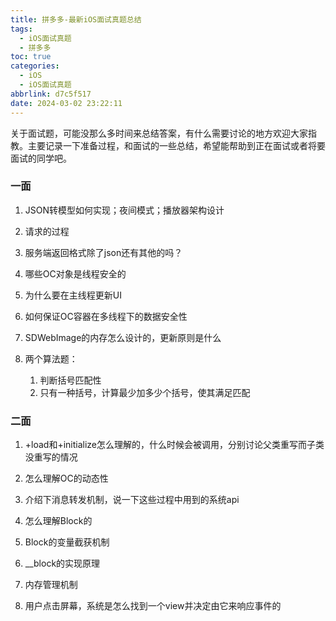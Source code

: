 ```yaml
---
title: 拼多多-最新iOS面试真题总结
tags:
  - iOS面试真题
  - 拼多多
toc: true
categories:
  - iOS
  - iOS面试真题
abbrlink: d7c5f517
date: 2024-03-02 23:22:11
---
```


关于面试题，可能没那么多时间来总结答案，有什么需要讨论的地方欢迎大家指教。主要记录一下准备过程，和面试的一些总结，希望能帮助到正在面试或者将要面试的同学吧。

### 一面

1. JSON转模型如何实现；夜间模式；播放器架构设计

2. 请求的过程

3. 服务端返回格式除了json还有其他的吗？

4. 哪些OC对象是线程安全的

5. 为什么要在主线程更新UI

6. 如何保证OC容器在多线程下的数据安全性

7. SDWebImage的内存怎么设计的，更新原则是什么

8. 两个算法题：
   
   1. 判断括号匹配性
   2. 只有一种括号，计算最少加多少个括号，使其满足匹配

### 二面

1. +load和+initialize怎么理解的，什么时候会被调用，分别讨论父类重写而子类没重写的情况

2. 怎么理解OC的动态性

3. 介绍下消息转发机制，说一下这些过程中用到的系统api

4. 怎么理解Block的

5. Block的变量截获机制

6. __block的实现原理

7. 内存管理机制

8. 用户点击屏幕，系统是怎么找到一个view并决定由它来响应事件的
